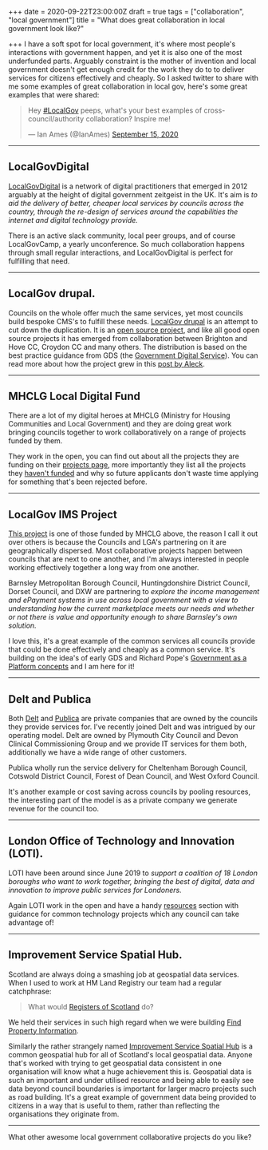 +++
date = 2020-09-22T23:00:00Z
draft = true
tags = ["collaboration", "local government"]
title = "What does great collaboration in local government look like?"

+++
I have a soft spot for local government, it's where most people's interactions with government happen, and yet it is also one of the most underfunded parts. Arguably constraint is the mother of invention and local government doesn't get enough credit for the work they do to to deliver services for citizens effectively and cheaply. So I asked twitter to share with me some examples of great collaboration in local gov, here's some great examples that were shared:

<blockquote class="twitter-tweet"><p lang="en" dir="ltr">Hey <a href="https://twitter.com/hashtag/LocalGov?src=hash&amp;ref_src=twsrc%5Etfw">#LocalGov</a> peeps, what&#39;s your best examples of cross-council/authority collaboration? Inspire me!</p>&mdash; Ian Ames (@IanAmes) <a href="https://twitter.com/IanAmes/status/1305868967332974596?ref_src=twsrc%5Etfw">September 15, 2020</a></blockquote> <script async src="https://platform.twitter.com/widgets.js" charset="utf-8"></script>

***

## LocalGovDigital

[LocalGovDigital](https://localgov.digital/) is a network of digital practitioners that emerged in 2012 arguably at the height of digital government zeitgeist in the UK. It's aim is _to aid the delivery of better, cheaper local services by councils across the country, through the re-design of services around the capabilities the internet and digital technology provide._

There is an active slack community, local peer groups, and of course LocalGovCamp, a yearly unconference. So much collaboration happens through small regular interactions, and LocalGovDigital is perfect for fulfilling that need.

***

## LocalGov drupal.

Councils on the whole offer much the same services, yet most councils build bespoke CMS's to fulfill these needs. [LocalGov drupal](https://twitter.com/LocalGovDrupal) is an attempt to cut down the duplication. It is an [open source project](https://github.com/localgovdrupal), and like all good open source projects it has emerged from collaboration between Brighton and Hove CC, Croydon CC and many others. The distribution is based on the best practice guidance from GDS (the [Government Digital Service](https://www.gov.uk/service-manual)). You can read more about how the project grew in this [post by Aleck](https://medium.com/miggle/localgov-drupal-finally-happened-80bf0d7f895b).

***

## MHCLG Local Digital Fund

There are a lot of my digital heroes at MHCLG (Ministry for Housing Communities and Local Government) and they are doing great work bringing councils together to work collaboratively on a range of projects funded by them. 

They work in the open,  you can find out about all the projects they are funding on their [projects page](https://localdigital.gov.uk/funded-projects/), more importantly they list all the projects they [haven't funded]() and why so future applicants don't waste time applying for something that's been rejected before.

***

## LocalGov IMS Project

[This project](https://localgovims.digital/) is one of those funded by MHCLG above, the reason I call it out over others is because the Councils and LGA's partnering on it are geographically dispersed. Most collaborative projects happen between councils that are next to one another, and I'm always interested in people working effectively together a long way from one another. 

Barnsley Metropolitan Borough Council, Huntingdonshire District Council, Dorset Council, and DXW are partnering to _explore the income management and ePayment systems in use across local government with a view to understanding how the current marketplace meets our needs and whether or not there is value and opportunity enough to share Barnsley's own solution._

I love this, it's a great example of the common services all councils provide that could be done effectively and cheaply as a common service. It's building on the idea's of early GDS and Richard Pope's [Government as a Platform concepts](https://medium.com/digitalhks/a-working-definition-of-government-as-a-platform-1fa6ff2f8e8d) and I am here for it!

***

## Delt and Publica

Both [Delt](https://deltservices.com/) and [Publica](https://www.publicagroup.uk/) are private companies that are owned by the councils they provide services for. I've recently joined Delt and was intrigued by our operating model. Delt are owned by Plymouth City Council and Devon Clinical Commissioning Group and we provide IT services for them both,  additionally we have a wide range of other customers.

Publica wholly run the service delivery for Cheltenham Borough Council, Cotswold District Council, Forest of Dean Council, and West Oxford Council. 

It's another example or cost saving across councils by pooling resources, the interesting part of the model is as a private company we generate revenue for the council too.

***

## London Office of Technology and Innovation (LOTI).

LOTI have been around since June 2019 to _support a coalition of 18 London boroughs who want to work together, bringing the best of digital, data and innovation to improve public services for Londoners._

Again LOTI work in the open and have a handy [resources](https://loti.london/resources/) section with guidance for common technology projects which any council can take advantage of!

***

## Improvement Service Spatial Hub.

Scotland are always doing a smashing job at geospatial data services. When I used to work at HM Land Registry our team had a regular catchphrase:

> What would [Registers of Scotland](https://scotlis.ros.gov.uk/) do?

We held their services in such high regard when we were building [Find Property Information](https://search-property-information.service.gov.uk/).

Similarly the rather strangely named [Improvement Service Spatial Hub](https://www.spatialhub.scot/) is a common geospatial hub for all of Scotland's local geospatial data. Anyone that's worked with trying to get geospatial data consistent in one organisation will know what a huge achievement this is. Geospatial data is such an important and under utilised resource and being able to easily see data beyond council boundaries is important for larger macro projects such as road building. It's a great example of government data being provided to citizens in a way that is useful to them, rather than reflecting the organisations they originate from.

***

What other awesome local government collaborative projects do you like?